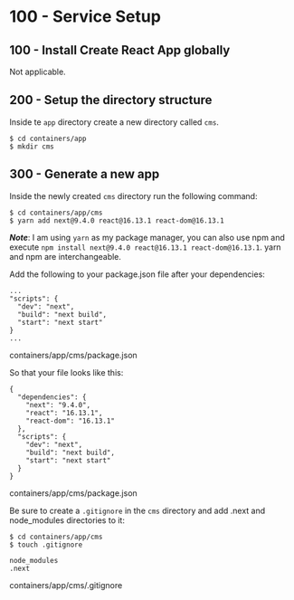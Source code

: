 # 100 - Service Setup

## 100 - Install Create React App globally

Not applicable.

## 200 - Setup the directory structure

Inside te ```app``` directory create a new directory called ```cms```.

```
$ cd containers/app
$ mkdir cms
```

## 300 - Generate a new app

Inside the newly created ```cms``` directory run the following command:

```
$ cd containers/app/cms
$ yarn add next@9.4.0 react@16.13.1 react-dom@16.13.1
```

***Note***: I am using ```yarn``` as my package manager, you can also use npm and execute ```npm install next@9.4.0 react@16.13.1 react-dom@16.13.1```. yarn and npm are interchangeable.

Add the following to your package.json file after your dependencies:

```
...
"scripts": {
  "dev": "next",
  "build": "next build",
  "start": "next start"
}
...
```
containers/app/cms/package.json

So that your file looks like this:

```
{
  "dependencies": {
    "next": "9.4.0",
    "react": "16.13.1",
    "react-dom": "16.13.1"
  },
  "scripts": {
    "dev": "next",
    "build": "next build",
    "start": "next start"
  }
}
```
containers/app/cms/package.json

Be sure to create a ```.gitignore``` in the ```cms``` directory and add .next and node_modules directories to it:

```
$ cd containers/app/cms
$ touch .gitignore
```

```
node_modules
.next
```
containers/app/cms/.gitignore
